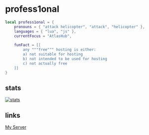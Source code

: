 # profess1onal
```lua
local profess1onal = {
    pronouns = { "attack helicopter", "attack", "helicopter" },
    languages = { "lua", "js" },
    currentFocus = "AtlasHub",
    
    funFact = [[
        any """free""" hosting is either:
        a) not suitable for hosting
        b) not intended to be used for hosting
        c) not actually free
    ]]
}
```

## stats
[![stats](https://github-readme-stats.vercel.app/api?username=profess1onal)](https://github.com/anuraghazra/github-readme-stats)

## links
[My Server](https://discord.profess1onal.club)
